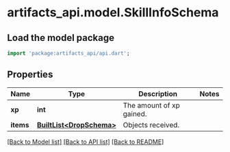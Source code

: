 # artifacts_api.model.SkillInfoSchema

## Load the model package
```dart
import 'package:artifacts_api/api.dart';
```

## Properties
Name | Type | Description | Notes
------------ | ------------- | ------------- | -------------
**xp** | **int** | The amount of xp gained. | 
**items** | [**BuiltList&lt;DropSchema&gt;**](DropSchema.md) | Objects received. | 

[[Back to Model list]](../README.md#documentation-for-models) [[Back to API list]](../README.md#documentation-for-api-endpoints) [[Back to README]](../README.md)


